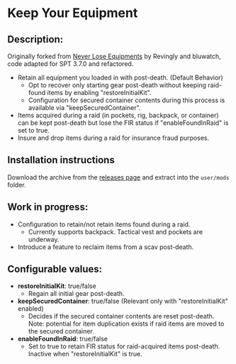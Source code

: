 # Keep Your Equipment

## Description:

Originally forked from [Never Lose Equipments](https://hub.sp-tarkov.com/files/file/262-never-lose-equipments/) by Revingly and bluwatch, code adapted for SPT 3.7.0 and refactored.

- Retain all equipment you loaded in with post-death. (Default Behavior)
   - Opt to recover only starting gear post-death without keeping raid-found items by enabling "restoreInitialKit".
   - Configuration for secured container contents during this process is available via "keepSecuredContainer".
- Items acquired during a raid (in pockets, rig, backpack, or container) can be kept post-death but lose the FIR status if "enableFoundInRaid" is set to true.
- Insure and drop items during a raid for insurance fraud purposes.

## Installation instructions

Download the archive from the [releases page](https://github.com/captainfoam/SPT-KeepYourEquipment/releases) and extract into the `user/mods` folder.

## Work in progress:

- Configuration to retain/not retain items found during a raid.
    - Currently supports backpack. Tactical vest and pockets are underway.
- Introduce a feature to reclaim items from a scav post-death.

## Configurable values:

- **restoreInitialKit**: true/false
    - Regain all initial gear post-death.
- **keepSecuredContainer**: true/false (Relevant only with "restoreInitialKit" enabled)
    - Decides if the secured container contents are reset post-death. Note: potential for item duplication exists if raid items are moved to the secured container.
- **enableFoundInRaid**: true/false
    - Set to true to retain FIR status for raid-acquired items post-death. Inactive when "restoreInitialKit" is true.
